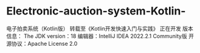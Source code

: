 # Electronic-auction-system-Kotlin-
电子拍卖系统（Kotlin版）
转载至《Kotlin开发快速入门与实践》
正在开发
版本信息：
The JDK version：18
编辑器：IntelliJ IDEA 2022.2.1 Community版
开源协议：Apache License 2.0
